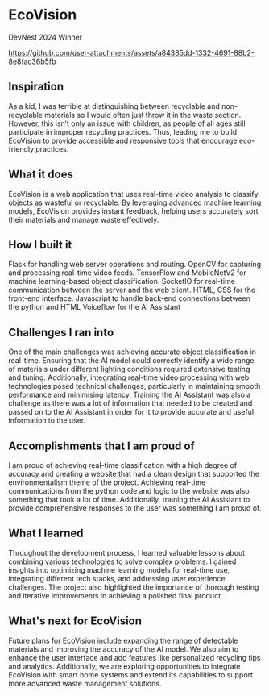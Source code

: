 # EcoVision

DevNest 2024 Winner 

https://github.com/user-attachments/assets/a84385dd-1332-4691-88b2-8e8fac36b5fb

## Inspiration
As a kid, I was terrible at distinguishing between recyclable and non-recyclable materials so I would often just throw it in the waste section. However, this isn’t only an issue with children, as people of all ages still participate in improper recycling practices. Thus, leading me to build EcoVision to provide accessible and responsive tools that encourage eco-friendly practices.

## What it does
EcoVision is a web application that uses real-time video analysis to classify objects as wasteful or recyclable. By leveraging advanced machine learning models, EcoVision provides instant feedback, helping users accurately sort their materials and manage waste effectively.

## How I built it
Flask for handling web server operations and routing.
OpenCV for capturing and processing real-time video feeds.
TensorFlow and MobileNetV2 for machine learning-based object classification.
SocketIO for real-time communication between the server and the web client.
HTML, CSS for the front-end interface.
Javascript to handle back-end connections between the python and HTML
Voiceflow for the AI Assistant

## Challenges I ran into
One of the main challenges was achieving accurate object classification in real-time. Ensuring that the AI model could correctly identify a wide range of materials under different lighting conditions required extensive testing and tuning. Additionally, integrating real-time video processing with web technologies posed technical challenges, particularly in maintaining smooth performance and minimising latency. 
Training the AI Assistant was also a challenge as there was a lot of information that needed to be created and passed on to the AI Assistant in order for it to provide accurate and useful information to the user.

## Accomplishments that I am proud of
I am proud of achieving real-time classification with a high degree of accuracy and creating a website that had a clean design that supported the environmentalism theme of the project. Achieving real-time communications from the python code and logic to the website was also something that took a lot of time. Additionally, training the AI Assistant to provide comprehensive responses to the user was something I am proud of.

## What I learned
Throughout the development process, I learned valuable lessons about combining various technologies to solve complex problems. I gained insights into optimizing machine learning models for real-time use, integrating different tech stacks, and addressing user experience challenges. The project also highlighted the importance of thorough testing and iterative improvements in achieving a polished final product.

## What's next for EcoVision
Future plans for EcoVision include expanding the range of detectable materials and improving the accuracy of the AI model. We also aim to enhance the user interface and add features like personalized recycling tips and analytics. Additionally, we are exploring opportunities to integrate EcoVision with smart home systems and extend its capabilities to support more advanced waste management solutions.
